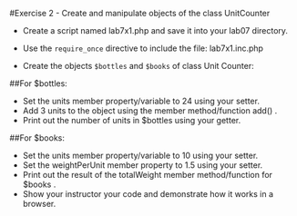 #Exercise 2 - Create and manipulate objects of the class UnitCounter

* Create a script named lab7x1.php and save it into your lab07 directory.
* Use the ```require_once``` directive to include the file: lab7x1.inc.php

* Create the objects ```$bottles``` and ```$books``` of class Unit Counter:

##For $bottles:

* Set the units member property/variable to 24 using your setter.
* Add 3 units to the object using the member method/function add() .
* Print out the number of units in $bottles using your getter.

##For $books:

* Set the units member property/variable to 10 using your setter.
* Set the weightPerUnit member property to 1.5 using your setter.
* Print out the result of the totalWeight member method/function for $books .
* Show your instructor your code and demonstrate how it works in a browser.
